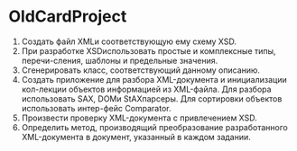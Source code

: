 # OldCardProject
1.  Создать файл XMLи соответствующую ему схему XSD.  
2.  При разработке XSDиспользовать простые и комплексные типы, перечи-сления, шаблоны и предельные значения.  
3.  Сгенерировать класс, соответствующий данному описанию.  
4.  Создать  приложение  для  разбора XML-документа  и инициализации  кол-лекции объектов информацией из XML-файла. 
    Для разбора использовать  SAX, DOMи StAXпарсеры. Для сортировки объектов использовать интер-фейс Comparator. 
5.  Произвести проверку XML-документа с привлечением XSD.  
6.  Определить  метод,  производящий  преобразование  разработанного XML-документа в документ, указанный в каждом задании.
